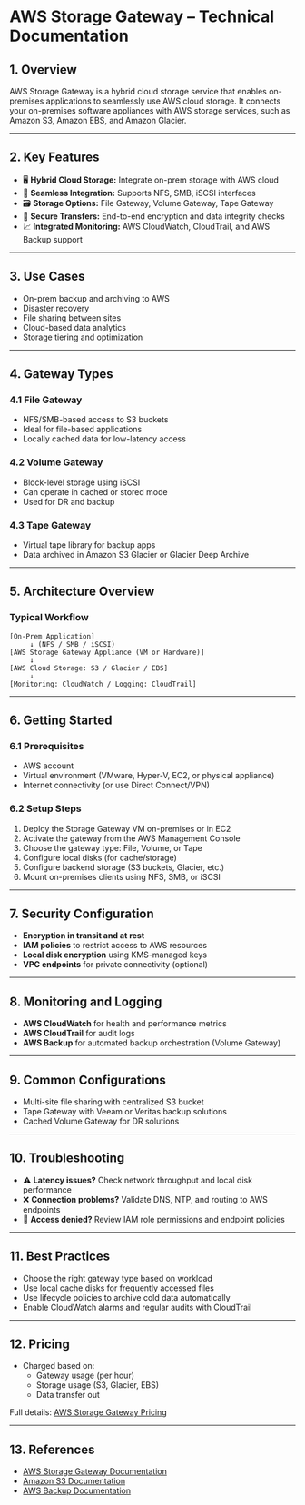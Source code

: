 # AWS Storage Gateway – Technical Documentation

## 1. Overview
AWS Storage Gateway is a hybrid cloud storage service that enables on-premises applications to seamlessly use AWS cloud storage. It connects your on-premises software appliances with AWS storage services, such as Amazon S3, Amazon EBS, and Amazon Glacier.

---

## 2. Key Features
- 🖥️ **Hybrid Cloud Storage:** Integrate on-prem storage with AWS cloud  
- 🔄 **Seamless Integration:** Supports NFS, SMB, iSCSI interfaces  
- 🗃️ **Storage Options:** File Gateway, Volume Gateway, Tape Gateway  
- 🔐 **Secure Transfers:** End-to-end encryption and data integrity checks  
- 📈 **Integrated Monitoring:** AWS CloudWatch, CloudTrail, and AWS Backup support

---

## 3. Use Cases
- On-prem backup and archiving to AWS  
- Disaster recovery  
- File sharing between sites  
- Cloud-based data analytics  
- Storage tiering and optimization

---

## 4. Gateway Types
### 4.1 File Gateway
- NFS/SMB-based access to S3 buckets  
- Ideal for file-based applications  
- Locally cached data for low-latency access

### 4.2 Volume Gateway
- Block-level storage using iSCSI  
- Can operate in cached or stored mode  
- Used for DR and backup

### 4.3 Tape Gateway
- Virtual tape library for backup apps  
- Data archived in Amazon S3 Glacier or Glacier Deep Archive

---

## 5. Architecture Overview
### Typical Workflow
```
[On-Prem Application] 
     ↓ (NFS / SMB / iSCSI)
[AWS Storage Gateway Appliance (VM or Hardware)]
     ↓
[AWS Cloud Storage: S3 / Glacier / EBS]
     ↓
[Monitoring: CloudWatch / Logging: CloudTrail]
```

---

## 6. Getting Started
### 6.1 Prerequisites
- AWS account  
- Virtual environment (VMware, Hyper-V, EC2, or physical appliance)  
- Internet connectivity (or use Direct Connect/VPN)

### 6.2 Setup Steps
1. Deploy the Storage Gateway VM on-premises or in EC2  
2. Activate the gateway from the AWS Management Console  
3. Choose the gateway type: File, Volume, or Tape  
4. Configure local disks (for cache/storage)  
5. Configure backend storage (S3 buckets, Glacier, etc.)  
6. Mount on-premises clients using NFS, SMB, or iSCSI

---

## 7. Security Configuration
- **Encryption in transit and at rest**  
- **IAM policies** to restrict access to AWS resources  
- **Local disk encryption** using KMS-managed keys  
- **VPC endpoints** for private connectivity (optional)

---

## 8. Monitoring and Logging
- **AWS CloudWatch** for health and performance metrics  
- **AWS CloudTrail** for audit logs  
- **AWS Backup** for automated backup orchestration (Volume Gateway)

---

## 9. Common Configurations
- Multi-site file sharing with centralized S3 bucket  
- Tape Gateway with Veeam or Veritas backup solutions  
- Cached Volume Gateway for DR solutions

---

## 10. Troubleshooting
- ⚠️ **Latency issues?** Check network throughput and local disk performance  
- ❌ **Connection problems?** Validate DNS, NTP, and routing to AWS endpoints  
- 🔐 **Access denied?** Review IAM role permissions and endpoint policies

---

## 11. Best Practices
- Choose the right gateway type based on workload  
- Use local cache disks for frequently accessed files  
- Use lifecycle policies to archive cold data automatically  
- Enable CloudWatch alarms and regular audits with CloudTrail

---

## 12. Pricing
- Charged based on:
  - Gateway usage (per hour)  
  - Storage usage (S3, Glacier, EBS)  
  - Data transfer out  

Full details: [AWS Storage Gateway Pricing](https://aws.amazon.com/storagegateway/pricing/)

---

## 13. References
- [AWS Storage Gateway Documentation](https://docs.aws.amazon.com/storagegateway/)  
- [Amazon S3 Documentation](https://docs.aws.amazon.com/s3/)  
- [AWS Backup Documentation](https://docs.aws.amazon.com/awsbackup/)